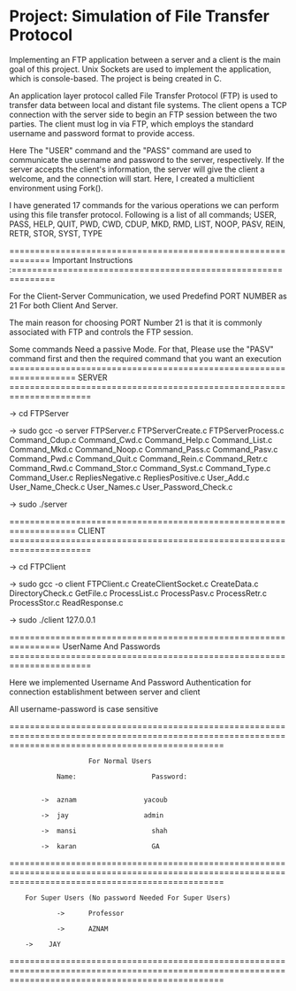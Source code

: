 # Project: Simulation of File Transfer Protocol

Implementing an FTP application between a server and a client is the main goal of this project. Unix Sockets are used to implement the application, which is console-based. The project is being created in C.

An application layer protocol called File Transfer Protocol (FTP) is used to transfer data between local and distant file systems. The client opens a TCP connection with the server side to begin an FTP session between the two parties. The client must log in via FTP, which employs the standard username and password format to provide access. 

Here The "USER" command and the "PASS" command are used to communicate the username and password to the server, respectively. If the server accepts the client's information, the server will give the client a welcome, and the connection will start. Here, I created a multiclient environment using Fork().

I have generated 17 commands for the various operations we can perform using this file transfer protocol. Following is a list of all commands;
USER, PASS, HELP, QUIT, PWD, CWD, CDUP, MKD, RMD, LIST, NOOP, PASV, REIN, RETR, STOR, SYST, TYPE

============================================================== Important Instructions :==============================================================

For the Client-Server Communication, we used Predefind PORT NUMBER as 21 For both Client And Server. 

The main reason for choosing PORT Number 21 is that it is commonly associated with FTP and controls the FTP session. 

Some commands Need a passive Mode. For that, Please use the "PASV" command first and then the required command that you want an execution
=================================================================== SERVER ======================================================================

-> cd FTPServer

-> sudo gcc -o server FTPServer.c FTPServerCreate.c FTPServerProcess.c Command_Cdup.c Command_Cwd.c Command_Help.c Command_List.c Command_Mkd.c Command_Noop.c Command_Pass.c Command_Pasv.c Command_Pwd.c Command_Quit.c Command_Rein.c Command_Retr.c Command_Rwd.c Command_Stor.c Command_Syst.c Command_Type.c Command_User.c RepliesNegative.c RepliesPositive.c User_Add.c User_Name_Check.c User_Names.c User_Password_Check.c

-> sudo ./server

=================================================================== CLIENT ======================================================================

-> cd FTPClient

-> sudo gcc -o client FTPClient.c CreateClientSocket.c CreateData.c DirectoryCheck.c GetFile.c ProcessList.c ProcessPasv.c ProcessRetr.c ProcessStor.c ReadResponse.c

-> sudo ./client 127.0.0.1

================================================================ UserName And Passwords ======================================================================


Here we implemented Username And Password Authentication for connection establishment between server and client

All username-password is case sensitive

				
======================================================================================================================================================

						For Normal Users
				
				Name: 					Password:
				

			->  aznam				  yacoub

			->	jay					  admin

			->	mansi					shah

			->	karan					GA
				
======================================================================================================================================================			
				
		For Super Users (No password Needed For Super Users)
						
				->		Professor

				->		AZNAM
        
        ->    JAY
						
======================================================================================================================================================
